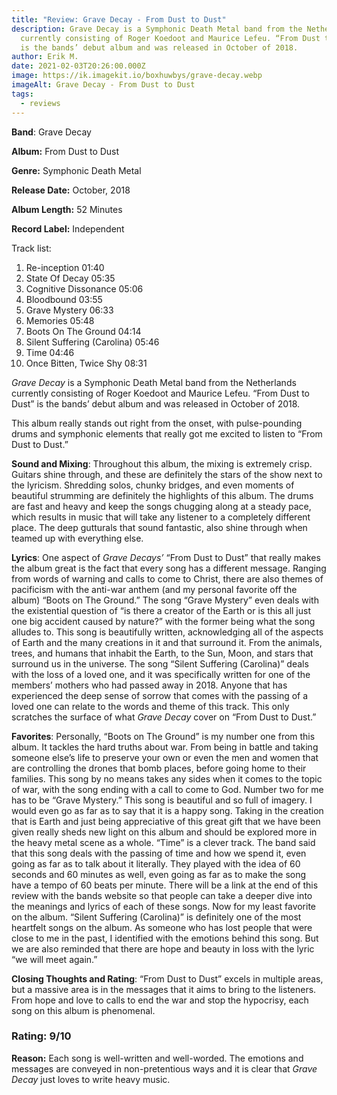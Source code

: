 ```yaml
---
title: "Review: Grave Decay - From Dust to Dust"
description: Grave Decay is a Symphonic Death Metal band from the Netherlands
  currently consisting of Roger Koedoot and Maurice Lefeu. “From Dust to Dust”
  is the bands’ debut album and was released in October of 2018.
author: Erik M.
date: 2021-02-03T20:26:00.000Z
image: https://ik.imagekit.io/boxhuwbys/grave-decay.webp
imageAlt: Grave Decay - From Dust to Dust
tags:
  - reviews
---
```

**Band**:  Grave Decay

**Album:** From Dust to Dust

**Genre:** Symphonic Death Metal

**Release Date:** October, 2018

**Album Length:** 52 Minutes

**Record Label:** Independent

Track list:

1. Re-inception 01:40
2. State Of Decay 05:35
3. Cognitive Dissonance 05:06
4. Bloodbound 03:55
5. Grave Mystery 06:33
6. Memories 05:48
7. Boots On The Ground 04:14
8. Silent Suffering (Carolina) 05:46
9. Time 04:46
10. Once Bitten, Twice Shy 08:31

*Grave Decay* is a Symphonic Death Metal band from the Netherlands currently 
consisting of Roger Koedoot and Maurice Lefeu. “From Dust to Dust” is 
the bands’ debut album and was released in October of 2018.

This album really stands out right from the onset, with pulse-pounding drums 
and symphonic elements that really got me excited to listen to “From 
Dust to Dust.”

**Sound and Mixing**: Throughout this album, the mixing is extremely crisp. Guitars shine through, and these are definitely the stars of the show next to the lyricism. Shredding solos, chunky bridges, and even moments of beautiful strumming are 
definitely the highlights of this album. The drums are fast and heavy 
and keep the songs chugging along at a steady pace, which results in 
music that will take any listener to a completely different place. The 
deep gutturals that sound fantastic, also shine through when teamed up 
with everything else.

**Lyrics**: One aspect of *Grave Decays’*
 “From Dust to Dust” that really makes the album great is the fact that 
every song has a different message. Ranging from words of warning and 
calls to come to Christ, there are also themes of pacificism with the 
anti-war anthem (and my personal favorite off the album) “Boots on The 
Ground.” The song “Grave Mystery” even deals with the existential 
question of “is there a creator of the Earth or is this all just one big
 accident caused by nature?” with the former being what the song alludes
 to. This song is beautifully written, acknowledging all of the aspects 
of Earth and the many creations in it and that surround it. From the 
animals, trees, and humans that inhabit the Earth, to the Sun, Moon, and
 stars that surround us in the universe. The song “Silent Suffering 
(Carolina)” deals with the loss of a loved one, and it was specifically 
written for one of the members’ mothers who had passed away in 2018. 
Anyone that has experienced the deep sense of sorrow that comes with the
 passing of a loved one can relate to the words and theme of this track.
 This only scratches the surface of what *Grave Decay* cover on “From Dust to Dust.”

**Favorites**:
 Personally, “Boots on The Ground” is my number one from this album. It 
tackles the hard truths about war. From being in battle and taking 
someone else’s life to preserve your own or even the men and women that 
are controlling the drones that bomb places, before going home to their 
families. This song by no means takes any sides when it comes to the 
topic of war, with the song ending with a call to come to God. Number 
two for me has to be “Grave Mystery.” This song is beautiful and so full
 of imagery. I would even go as far as to say that it is a happy song. 
Taking in the creation that is Earth and just being appreciative of this
 great gift that we have been given really sheds new light on this album
 and should be explored more in the heavy metal scene as a whole. “Time”
 is a clever track. The band said that this song deals with the passing 
of time and how we spend it, even going as far as to talk about it 
literally. They played with the idea of 60 seconds and 60 minutes as 
well, even going as far as to make the song have a tempo of 60 beats per
 minute. There will be a link at the end of this review with the bands 
website so that people can take a deeper dive into the meanings and 
lyrics of each of these songs. Now for my least favorite on the album. 
“Silent Suffering (Carolina)” is definitely one of the most heartfelt 
songs on the album. As someone who has lost people that were close to me
 in the past, I identified with the emotions behind this song. But we 
are also reminded that there are hope and beauty in loss with the lyric 
“we will meet again.”

**Closing Thoughts and Rating**:
 “From Dust to Dust” excels in multiple areas, but a massive area is in 
the messages that it aims to bring to the listeners. From hope and love 
to calls to end the war and stop the hypocrisy, each song on this album 
is phenomenal.

### Rating: 9/10

**Reason:**
 Each song is well-written and well-worded. The emotions and messages 
are conveyed in non-pretentious ways and it is clear that *Grave Decay* just loves to write heavy music.
